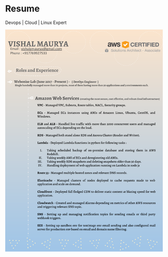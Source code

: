 # Resume
Devops | Cloud | Linux Expert  

![alt text](https://github.com/jarvesnewton/Resume/blob/master/Resume_For_Jobs.png)
